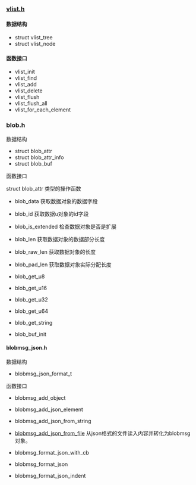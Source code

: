


### [vlist.h](./vlist.md)

#### 数据结构

* struct vlist_tree
* struct vlist_node


#### 函数接口

* vlist_init
* vlist_find
* vlist_add
* vlist_delete
* vlist_flush
* vlist_flush_all
* vlist_for_each_element


### blob.h


数据结构

* struct blob_attr
* struct blob_attr_info
* struct blob_buf

函数接口

struct blob_attr 类型的操作函数

* blob_data 获取数据对象的数据字段
* blob_id 获取数据u对象的id字段
* blob_is_extended 检查数据对象是否是扩展
* blob_len 获取数据对象的数据部分长度
* blob_raw_len 获取数据对象的长度
* blob_pad_len 获取数据对象实际分配长度

* blob_get_u8
* blob_get_u16
* blob_get_u32
* blob_get_u64
* blob_get_string

* blob_buf_init




#### blobmsg_json.h 

数据结构

* blobmsg_json_format_t

函数接口

* blobmsg_add_object

* blobmsg_add_json_element

* blobmsg_add_json_from_string

* [blobmsg_add_json_from_file](./blobmsg_json.md#blobmsg_add_json_from_file) 从json格式的文件读入内容并转化为blobmsg对象。

* blobmsg_format_json_with_cb

* blobmsg_format_json

* blobmsg_format_json_indent
